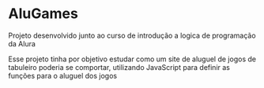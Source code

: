 # AluGames
Projeto desenvolvido junto ao curso de introdução a logica de programação da Alura

Esse projeto tinha por objetivo estudar como um site de aluguel de jogos de tabuleiro poderia se comportar, utilizando JavaScript para definir as funções para o aluguel dos jogos
